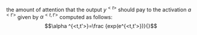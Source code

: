 the amount of attention that the output $y^{<t>}$ should pay to the activation $a^{<t'>}$ given by $\alpha ^{<t,t'>}$ computed as follows:
$$\alpha ^{<t,t'>}=\frac {exp(e^{<t,t'>})}{}$$